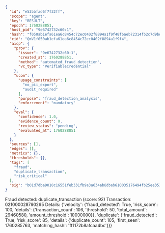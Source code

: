 ```json
{
  "id": "e53bbfad6f7f32ff",
  "scope": "agent",
  "key": "RESULT",
  "epoch": 1760288851,
  "host_pid": "9e6742732c60:1",
  "hash": "f050ab1efa61ea6c8454c72ec0402f8894a1f9f48f6aeb72314fb2c7d9bdaaa6",
  "cid": "QmV1f050ab1efa61ea6c8454c72ec0402f8894a1f9f4",
  "aicp": {
    "prov": {
      "issuer": "9e6742732c60:1",
      "created_at": 1760288851,
      "method": "automated_fraud_detection",
      "vc_type": "VerifiableCredential"
    },
    "ucon": {
      "usage_constraints": [
        "no_pii_export",
        "audit_required"
      ],
      "purpose": "fraud_detection_analysis",
      "enforcement": "mandatory"
    },
    "eval": {
      "confidence": 1.0,
      "evidence_count": 0,
      "review_status": "pending",
      "evaluated_at": 1760288851
    }
  },
  "sources": [],
  "edges": [],
  "metrics": {},
  "thresholds": {},
  "tags": [
    "fraud",
    "duplicate_transaction",
    "risk_critical"
  ],
  "sig": "b01d7dba9010c16551feb331fb9a3a634ab8dbab610035176494fb25ee351afd"
}
```

Fraud detected: duplicate_transaction (score: 92)
Transaction: 021000028760265
Details: {'velocity': {'fraud_detected': True, 'risk_score': 100, 'details': {'transaction_count': 106, 'threshold': 50, 'total_amount': 29460580, 'amount_threshold': 10000000}}, 'duplicate': {'fraud_detected': True, 'risk_score': 85, 'details': {'duplicate_count': 105, 'first_seen': 1760285763, 'matching_hash': 'ff1172b8afcaa4bc'}}}